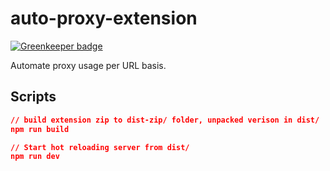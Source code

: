 # auto-proxy-extension

[![Greenkeeper badge](https://badges.greenkeeper.io/mubaidr/auto-proxy-extension.svg)](https://greenkeeper.io/)

Automate proxy usage per URL basis.

## Scripts

```json
// build extension zip to dist-zip/ folder, unpacked verison in dist/
npm run build

// Start hot reloading server from dist/
npm run dev
```
